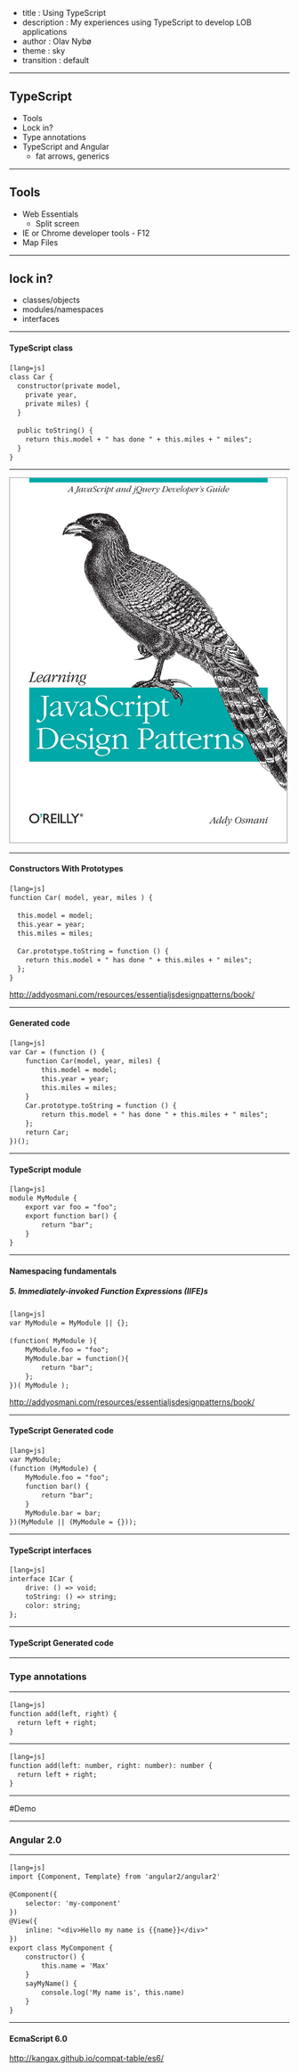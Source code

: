 ﻿- title : Using TypeScript
- description : My experiences using TypeScript to develop LOB applications
- author : Olav Nybø
- theme : sky
- transition : default

***

## TypeScript
- Tools
- Lock in?
- Type annotations 
- TypeScript and Angular
    - fat arrows, generics
 
***

## Tools
- Web Essentials
    - Split screen
- IE or Chrome developer tools - F12
- Map Files

***
## lock in?
- classes/objects
- modules/namespaces
- interfaces

---

#### TypeScript class

    [lang=js]
    class Car {
      constructor(private model,
        private year,
        private miles) {
      }

      public toString() {
        return this.model + " has done " + this.miles + " miles";
      }
    }


---

<img src="images/javascript_design_patterns.jpg" alt="Alt text">

---

#### Constructors With Prototypes

    [lang=js]
    function Car( model, year, miles ) {

      this.model = model;
      this.year = year;
      this.miles = miles;

      Car.prototype.toString = function () {
        return this.model + " has done " + this.miles + " miles";
      };
    }
    
<a style="font-size: 10px;" href="http://addyosmani.com/resources/essentialjsdesignpatterns/book/">http://addyosmani.com/resources/essentialjsdesignpatterns/book/</a>

---

#### Generated code

    [lang=js]
    var Car = (function () {
        function Car(model, year, miles) {
            this.model = model;
            this.year = year;
            this.miles = miles;
        }
        Car.prototype.toString = function () {
            return this.model + " has done " + this.miles + " miles";
        };
        return Car;
    })();

---

#### TypeScript module

    [lang=js]
    module MyModule {
        export var foo = "foo";
        export function bar() {
            return "bar";
        }
    }

---

#### Namespacing fundamentals
##### 5. Immediately-invoked Function Expressions (IIFE)s

    [lang=js]
    var MyModule = MyModule || {};

    (function( MyModule ){
        MyModule.foo = "foo";
        MyModule.bar = function(){
            return "bar";
        };
    })( MyModule );

<a style="font-size: 10px;" href="http://addyosmani.com/resources/essentialjsdesignpatterns/book/">http://addyosmani.com/resources/essentialjsdesignpatterns/book/</a>

---

#### TypeScript Generated code

    [lang=js]
    var MyModule;
    (function (MyModule) {
        MyModule.foo = "foo";
        function bar() {
            return "bar";
        }   
        MyModule.bar = bar;
    })(MyModule || (MyModule = {}));

---

#### TypeScript interfaces

    [lang=js]
    interface ICar {
        drive: () => void;
        toString: () => string;
        color: string;
    };

---    

#### TypeScript Generated code

***

### Type annotations

---
    [lang=js]
    function add(left, right) {
	  return left + right;
    }

---

    [lang=js]
    function add(left: number, right: number): number {
	  return left + right;
    }

***

#Demo

***
### Angular 2.0

---
    [lang=js]
    import {Component, Template} from 'angular2/angular2'

    @Component({
        selector: 'my-component'
    })
    @View({
        inline: "<div>Hello my name is {{name}}</div>"
    })
    export class MyComponent {
        constructor() {
            this.name = 'Max'
        }
        sayMyName() {
            console.log('My name is', this.name)
        }
    }

---

#### EcmaScript 6.0
    
http://kangax.github.io/compat-table/es6/
